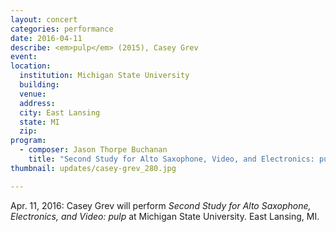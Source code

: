 ```yaml
---
layout: concert
categories: performance
date: 2016-04-11
describe: <em>pulp</em> (2015), Casey Grev
event:
location:
  institution: Michigan State University
  building:
  venue:
  address:
  city: East Lansing
  state: MI
  zip:
program:
  - composer: Jason Thorpe Buchanan
    title: "Second Study for Alto Saxophone, Video, and Electronics: pulp"
thumbnail: updates/casey-grev_280.jpg

---
```

Apr. 11, 2016: Casey Grev will perform *Second Study for Alto Saxophone, Electronics, and Video: pulp* at Michigan State University. East Lansing, MI.
